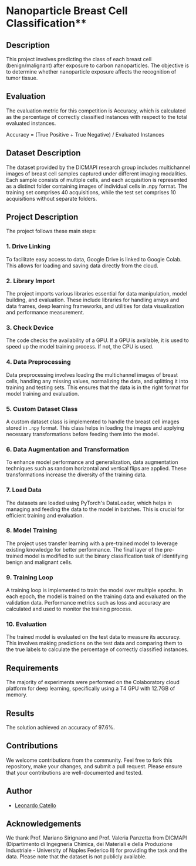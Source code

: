 # Nanoparticle Breast Cell Classification**

## Description
This project involves predicting the class of each breast cell (benign/malignant) after exposure to carbon nanoparticles. The objective is to determine whether nanoparticle exposure affects the recognition of tumor tissue. 

## Evaluation
The evaluation metric for this competition is Accuracy, which is calculated as the percentage of correctly classified instances with respect to the total evaluated instances.

Accuracy = (True Positive + True Negative) / Evaluated Instances

## Dataset Description
The dataset provided by the DICMAPI research group includes multichannel images of breast cell samples captured under different imaging modalities. Each sample consists of multiple cells, and each acquisition is represented as a distinct folder containing images of individual cells in .npy format. The training set comprises 40 acquisitions, while the test set comprises 10 acquisitions without separate folders.

## Project Description
The project follows these main steps:

### 1. Drive Linking
To facilitate easy access to data, Google Drive is linked to Google Colab. This allows for loading and saving data directly from the cloud.

### 2. Library Import
The project imports various libraries essential for data manipulation, model building, and evaluation. These include libraries for handling arrays and data frames, deep learning frameworks, and utilities for data visualization and performance measurement.

### 3. Check Device
The code checks the availability of a GPU. If a GPU is available, it is used to speed up the model training process. If not, the CPU is used.

### 4. Data Preprocessing
Data preprocessing involves loading the multichannel images of breast cells, handling any missing values, normalizing the data, and splitting it into training and testing sets. This ensures that the data is in the right format for model training and evaluation.

### 5. Custom Dataset Class
A custom dataset class is implemented to handle the breast cell images stored in `.npy` format. This class helps in loading the images and applying necessary transformations before feeding them into the model.

### 6. Data Augmentation and Transformation
To enhance model performance and generalization, data augmentation techniques such as random horizontal and vertical flips are applied. These transformations increase the diversity of the training data.

### 7. Load Data
The datasets are loaded using PyTorch's DataLoader, which helps in managing and feeding the data to the model in batches. This is crucial for efficient training and evaluation.

### 8. Model Training
The project uses transfer learning with a pre-trained model to leverage existing knowledge for better performance. The final layer of the pre-trained model is modified to suit the binary classification task of identifying benign and malignant cells.

### 9. Training Loop
A training loop is implemented to train the model over multiple epochs. In each epoch, the model is trained on the training data and evaluated on the validation data. Performance metrics such as loss and accuracy are calculated and used to monitor the training process.

### 10. Evaluation
The trained model is evaluated on the test data to measure its accuracy. This involves making predictions on the test data and comparing them to the true labels to calculate the percentage of correctly classified instances.

## Requirements
The majority of experiments were performed on the Colaboratory cloud platform for deep learning, specifically using a T4 GPU with 12.7GB of memory.

## Results
The solution achieved an accuracy of 97.6%.

## Contributions
We welcome contributions from the community. Feel free to fork this repository, make your changes, and submit a pull request. Please ensure that your contributions are well-documented and tested.

## Author
- [Leonardo Catello](https://github.com/Leonard2310)

## Acknowledgements
We thank Prof. Mariano Sirignano and Prof. Valeria Panzetta from DICMAPI (Dipartimento di Ingegneria Chimica, dei Materiali e della Produzione Industriale - University of Naples Federico II) for providing the task and the data. Please note that the dataset is not publicly available.
